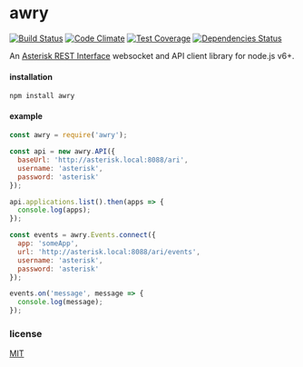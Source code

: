 # awry

[![Build Status][Build Status Image]][Build Link]
[![Code Climate][Code Climate GPA Image]][Code Climate Link]
[![Test Coverage][Test Coverage Image]][Test Coverage Link]
[![Dependencies Status][Dependencies Status Image]][Dependencies Status Link]

An [Asterisk REST Interface][] websocket and API client library for node.js
v6+.

#### installation

`npm install awry`

#### example

```js
const awry = require('awry');

const api = new awry.API({
  baseUrl: 'http://asterisk.local:8088/ari',
  username: 'asterisk',
  password: 'asterisk'
});

api.applications.list().then(apps => {
  console.log(apps);
});

const events = awry.Events.connect({
  app: 'someApp',
  url: 'http://asterisk.local:8088/ari/events',
  username: 'asterisk',
  password: 'asterisk'
});

events.on('message', message => {
  console.log(message);
});
```

### license
[MIT](LICENSE-MIT)

[Asterisk REST Interface]: https://wiki.asterisk.org/wiki/pages/viewpage.action?pageId=29395573
[Build Status Image]: https://travis-ci.org/chadxz/awry.svg?branch=master
[Build Link]: https://travis-ci.org/chadxz/awry
[Test Coverage Image]: https://codeclimate.com/github/chadxz/awry/badges/coverage.svg
[Test Coverage Link]: https://codeclimate.com/github/chadxz/awry/coverage
[Code Climate GPA Image]: https://codeclimate.com/github/chadxz/awry/badges/gpa.svg
[Code Climate Link]: https://codeclimate.com/github/chadxz/awry
[Dependencies Status Image]: https://david-dm.org/chadxz/awry.svg
[Dependencies Status Link]: https://david-dm.org/chadxz/awry
